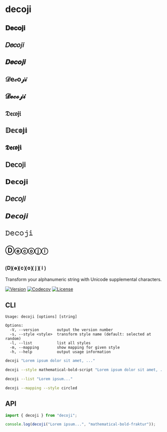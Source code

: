 # decoji

## 𝐃𝐞𝐜𝐨𝐣𝐢

## 𝐷𝑒𝑐𝑜𝑗𝑖

## 𝑫𝒆𝒄𝒐𝒋𝒊

## 𝒟e𝒸o𝒿𝒾

## 𝓓𝓮𝓬𝓸𝓳𝓲

## 𝔇𝔢𝔠𝔬𝔧𝔦

## 𝔻𝕖𝕔𝕠𝕛𝕚

## 𝕯𝖊𝖈𝖔𝖏𝖎

## 𝖣𝖾𝖼𝗈𝗃𝗂

## 𝗗𝗲𝗰𝗼𝗷𝗶

## 𝘋𝘦𝘤𝘰𝘫𝘪

## 𝘿𝙚𝙘𝙤𝙟𝙞

## 𝙳𝚎𝚌𝚘𝚓𝚒

## Ⓓⓔⓒⓞⓙⓘ

## 🄓⒠⒞⒪⒥⒤

Transform your alphanumeric string with Unicode supplemental characters.

[![Version](https://img.shields.io/npm/v/decoji.svg)](https://npmjs.org/package/decoji)
[![Codecov](https://codecov.io/gh/y13i/decoji/branch/master/graph/badge.svg)](https://codecov.io/gh/y13i/decoji)
[![License](https://img.shields.io/npm/l/decoji.svg)](https://github.com/y13i/decoji/blob/master/package.json)

## CLI

```
Usage: decoji [options] [string]

Options:
  -V, --version        output the version number
  -s, --style <style>  transform style name (default: selected at random)
  -l, --list           list all styles
  -m, --mapping        show mapping for given style
  -h, --help           output usage information
```

```sh
decoji "Lorem ipsum dolor sit amet, ..."
```

```sh
decoji --style mathematical-bold-script "Lorem ipsum dolor sit amet, ..."
```

```sh
decoji --list "Lorem ipsum..."
```

```sh
decoji --mapping --style circled
```

## API

```js
import { decoji } from "decoji";

console.log(decoji("Lorem ipsum...", "mathematical-bold-fraktur"));
```
